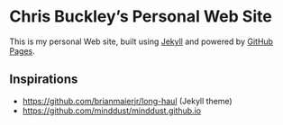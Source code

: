 # Chris Buckley’s Personal Web Site

This is my personal Web site, built using [Jekyll](https://jekyllrb.com) and powered by [GitHub Pages](https://pages.github.com/).

## Inspirations

* https://github.com/brianmaierjr/long-haul (Jekyll theme)
* https://github.com/minddust/minddust.github.io
